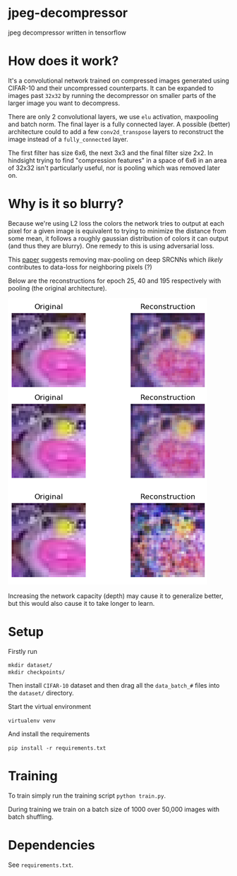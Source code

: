 # jpeg-decompressor
jpeg decompressor written in tensorflow

# How does it work?

It's a convolutional network trained on compressed images generated using CIFAR-10 and their uncompressed counterparts. It can be expanded to images past `32x32` by running the decompressor on smaller parts of the larger image you want to decompress.

There are only 2 convolutional layers, we use `elu` activation, maxpooling and batch norm. The final layer is a fully connected layer. A possible (better) architecture could to add a few `conv2d_transpose` layers to reconstruct the image instead of a `fully_connected` layer.

The first filter has size 6x6, the next 3x3 and the final filter size 2x2. In hindsight trying to find "compression features" in a space of 6x6 in an area of 32x32 isn't particularly useful, nor is pooling which was removed later on.

# Why is it so blurry?

Because we're using L2 loss the colors the network tries to output at each pixel for a given image is equivalent to trying to minimize the distance from some mean, it follows a roughly gaussian distribution of colors it can output (and thus they are blurry). One remedy to this is using adversarial loss.

This [paper](https://arxiv.org/pdf/1501.00092.pdf) suggests removing max-pooling on deep SRCNNs which *likely* contributes to data-loss for neighboring pixels (?)

Below are the reconstructions for epoch 25, 40 and 195 respectively with pooling (the original architecture).

![](figures/epochs.png)

Increasing the network capacity (depth) may cause it to generalize better, but this would also cause it to take longer to learn.

# Setup

Firstly run
```
mkdir dataset/
mkdir checkpoints/
```

Then install `CIFAR-10` dataset and then drag all the `data_batch_#` files into the `dataset/` directory.

Start the virtual environment

`
virtualenv venv
`

And install the requirements

`pip install -r requirements.txt`

# Training
To train simply run the training script `python train.py`.

During training we train on a batch size of 1000 over 50,000 images with batch shuffling.

# Dependencies

See `requirements.txt`.